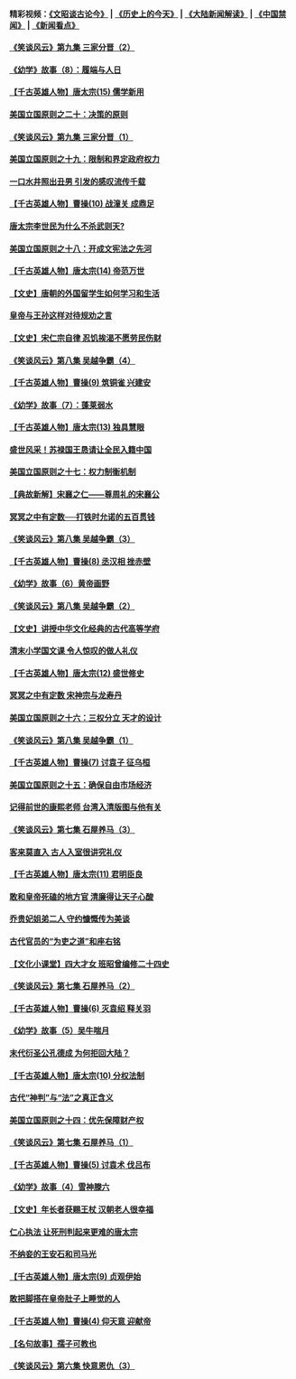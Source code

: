 #### 精彩视频：[《文昭谈古论今》](http://45.76.195.252/wenzhao) | [《历史上的今天》](http://45.76.195.252/today-in-history) | [《大陆新闻解读》](http://45.76.195.252/ntdtv-comedy) | [《中国禁闻》](http://45.76.195.252/ntdtv-news) | [《新闻看点》](http://45.76.195.252/news-insight) 

 #### [《笑谈风云》第九集 三家分晋（2）](../pages/nsc975/n11028610.md?t=02131347) 

#### [《幼学》故事（8）：履端与人日](../pages/nsc975/n10990550.md?t=02131347) 

#### [【千古英雄人物】唐太宗(15) 儒学新用](../pages/nsc975/n8046225.md?t=02131347) 

#### [美国立国原则之二十：决策的原则](../pages/nsc975/n11034691.md?t=02131347) 

#### [《笑谈风云》第九集 三家分晋（1）](../pages/nsc975/n11028591.md?t=02131347) 

#### [美国立国原则之十九：限制和界定政府权力](../pages/nsc975/n11023895.md?t=02131347) 

#### [一口水井照出丑男 引发的感叹流传千载](../pages/nsc975/n11004598.md?t=02131347) 

#### [【千古英雄人物】曹操(10) 战潼关 成鼎足](../pages/nsc975/n7779963.md?t=02131347) 

#### [唐太宗李世民为什么不杀武则天?](../pages/nsc975/n11034040.md?t=02131347) 

#### [美国立国原则之十八：开成文宪法之先河](../pages/nsc975/n11008526.md?t=02131347) 

#### [【千古英雄人物】唐太宗(14) 帝范万世](../pages/nsc975/n8034234.md?t=02131347) 

#### [【文史】唐朝的外国留学生如何学习和生活](../pages/nsc975/n11010825.md?t=02131347) 

#### [皇帝与王孙这样对待规劝之言](../pages/nsc975/n10994666.md?t=02131347) 

#### [【文史】宋仁宗自律 忍饥挨渴不愿劳民伤财](../pages/nsc975/n10997349.md?t=02131347) 

#### [《笑谈风云》第八集 吴越争霸（4）](../pages/nsc975/n11010924.md?t=02131347) 

#### [【千古英雄人物】曹操(9) 筑铜雀 兴建安](../pages/nsc975/n7662497.md?t=02131347) 

#### [《幼学》故事（7）：蓬莱弱水](../pages/nsc975/n10990547.md?t=02131347) 

#### [【千古英雄人物】唐太宗(13) 独具慧眼](../pages/nsc975/n8034179.md?t=02131347) 

#### [盛世风采！苏禄国王恳请让全民入籍中国](../pages/nsc975/n10992284.md?t=02131347) 

#### [美国立国原则之十七：权力制衡机制](../pages/nsc975/n11002624.md?t=02131347) 

#### [【典故新解】宋襄之仁——尊周礼的宋襄公](../pages/nsc975/n11018653.md?t=02131347) 

#### [冥冥之中有定数──打铁时允诺的五百贯钱](../pages/nsc975/n334213.md?t=02131347) 

#### [《笑谈风云》第八集 吴越争霸（3）](../pages/nsc975/n11010889.md?t=02131347) 

#### [【千古英雄人物】曹操(8) 丞汉相 挫赤壁](../pages/nsc975/n7662490.md?t=02131347) 

#### [《幼学》故事（6）黄帝画野](../pages/nsc975/n10990546.md?t=02131347) 

#### [《笑谈风云》第八集 吴越争霸（2）](../pages/nsc975/n10996834.md?t=02131347) 

#### [【文史】讲授中华文化经典的古代高等学府](../pages/nsc975/n11003895.md?t=02131347) 

#### [清末小学国文课 令人惊叹的做人礼仪](../pages/nsc975/n10980226.md?t=02131347) 

#### [【千古英雄人物】唐太宗(12) 盛世修史](../pages/nsc975/n8034115.md?t=02131347) 

#### [冥冥之中有定数 宋神宗与龙寿丹](../pages/nsc975/n11008770.md?t=02131347) 

#### [美国立国原则之十六：三权分立 天才的设计](../pages/nsc975/n10991293.md?t=02131347) 

#### [《笑谈风云》第八集 吴越争霸（1）](../pages/nsc975/n10987751.md?t=02131347) 

#### [【千古英雄人物】曹操(7) 讨袁子 征乌桓](../pages/nsc975/n7662459.md?t=02131347) 

#### [美国立国原则之十五：确保自由市场经济](../pages/nsc975/n10957715.md?t=02131347) 

#### [记得前世的康熙老师 台湾入清版图与他有关](../pages/nsc975/n11004761.md?t=02131347) 

#### [《笑谈风云》第七集 石屋养马（3）](../pages/nsc975/n10964155.md?t=02131347) 

#### [客来莫直入 古人入室很讲究礼仪](../pages/nsc975/n11002636.md?t=02131347) 

#### [【千古英雄人物】唐太宗(11) 君明臣良](../pages/nsc975/n8030388.md?t=02131347) 

#### [敢和皇帝死磕的地方官 清廉得让天子心酸](../pages/nsc975/n10999336.md?t=02131347) 

#### [乔贵妃姐弟二人 守约慷慨传为美谈](../pages/nsc975/n10842491.md?t=02131347) 

#### [古代官员的“为吏之道”和座右铭](../pages/nsc975/n10989890.md?t=02131347) 

#### [【文化小课堂】四大才女 班昭曾编修二十四史](../pages/nsc975/n10996143.md?t=02131347) 

#### [《笑谈风云》第七集 石屋养马（2）](../pages/nsc975/n10964109.md?t=02131347) 

#### [【千古英雄人物】曹操(6) 灭袁绍 释关羽](../pages/nsc975/n7662436.md?t=02131347) 

#### [《幼学》故事（5）吴牛喘月](../pages/nsc975/n10806013.md?t=02131347) 

#### [末代衍圣公孔德成 为何拒回大陆？](../pages/nsc975/n10992548.md?t=02131347) 

#### [【千古英雄人物】唐太宗(10) 分权法制](../pages/nsc975/n8025970.md?t=02131347) 

#### [古代“神判”与“法”之真正含义](../pages/nsc975/n10982291.md?t=02131347) 

#### [美国立国原则之十四：优先保障财产权](../pages/nsc975/n10954086.md?t=02131347) 

#### [《笑谈风云》第七集 石屋养马（1）](../pages/nsc975/n10964072.md?t=02131347) 

#### [【千古英雄人物】曹操(5) 讨袁术 伐吕布](../pages/nsc975/n7637126.md?t=02131347) 

#### [《幼学》故事（4）雪神滕六](../pages/nsc975/n10806012.md?t=02131347) 

#### [【文史】年长者获赐王杖 汉朝老人很幸福](../pages/nsc975/n10980263.md?t=02131347) 

#### [仁心执法 让死刑判起来更难的唐太宗](../pages/nsc975/n10979954.md?t=02131347) 

#### [不纳妾的王安石和司马光](../pages/nsc975/n2647438.md?t=02131347) 

#### [【千古英雄人物】唐太宗(9) 贞观伊始](../pages/nsc975/n8022938.md?t=02131347) 

#### [敢把脚搭在皇帝肚子上睡觉的人](../pages/nsc975/n10975530.md?t=02131347) 

#### [【千古英雄人物】曹操(4) 仰天意 迎献帝](../pages/nsc975/n7637003.md?t=02131347) 

#### [【名句故事】孺子可教也](../pages/nsc975/n10371944.md?t=02131347) 

#### [《笑谈风云》第六集 快意恩仇（3）](../pages/nsc975/n10953824.md?t=02131347) 

